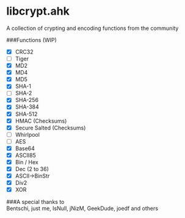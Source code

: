 libcrypt.ahk
============

A collection of crypting and encoding functions from the community

###Functions (WIP)  
- [x] CRC32
- [ ] Tiger
- [x] MD2
- [x] MD4
- [x] MD5
- [x] SHA-1
- [ ] SHA-2
- [x] SHA-256
- [x] SHA-384
- [x] SHA-512
- [x] HMAC (Checksums)
- [x] Secure Salted (Checksums)
- [ ] Whirlpool
- [ ] AES
- [x] Base64
- [x] ASCII85
- [x] Bin / Hex
- [x] Dec (2 to 36)
- [x] ASCII->BinStr
- [x] Div2
- [x] XOR

###A special thanks to  
Bentschi, just me, IsNull, jNizM, GeekDude, joedf and others
